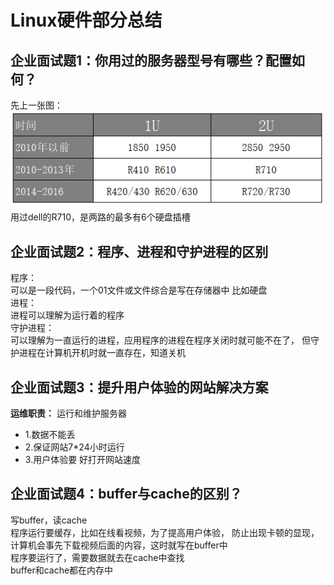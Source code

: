 # Linux硬件部分总结

## 企业面试题1：你用过的服务器型号有哪些？配置如何？
先上一张图：<br>
![](img/1.1.1.png)<br>
用过dell的R710，是两路的最多有6个硬盘插槽<br>

## 企业面试题2：程序、进程和守护进程的区别
程序：<br>
可以是一段代码，一个01文件或文件综合是写在存储器中 比如硬盘<br>
进程：<br>
进程可以理解为运行着的程序<br>
守护进程：<br>
可以理解为一直运行的进程，应用程序的进程在程序关闭时就可能不在了，
但守护进程在计算机开机时就一直存在，知道关机<br>



## 企业面试题3：提升用户体验的网站解决方案
__运维职责：__ 运行和维护服务器<br>
- 1.数据不能丢
- 2.保证网站7*24小时运行
- 3.用户体验要 好打开网站速度


## 企业面试题4：buffer与cache的区别？
写buffer，读cache<br>
程序运行要缓存，比如在线看视频，为了提高用户体验，
防止出现卡顿的显现，计算机会事先下载视频后面的内容，这时就写在buffer中<br>
程序要运行了，需要数据就去在cache中查找<br>
buffer和cache都在内存中<br>
